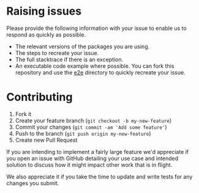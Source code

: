 # Raising issues

Please provide the following information with your issue to enable us to respond as quickly as possible.

* The relevant versions of the packages you are using.
* The steps to recreate your issue.
* The full stacktrace if there is an exception.
* An executable code example where possible. You can fork this repository and use the [e2e] directory to quickly recreate your issue.

# Contributing

1. Fork it
2. Create your feature branch (`git checkout -b my-new-feature`)
3. Commit your changes (`git commit -am 'Add some feature'`)
4. Push to the branch (`git push origin my-new-feature`)
5. Create new Pull Request

If you are intending to implement a fairly large feature we'd appreciate if you open
an issue with GitHub detailing your use case and intended solution to discuss how it
might impact other work that is in flight.

We also appreciate it if you take the time to update and write tests for any changes
you submit.

[e2e]: https://github.com/pact-foundation/pact-python/tree/master/e2e
